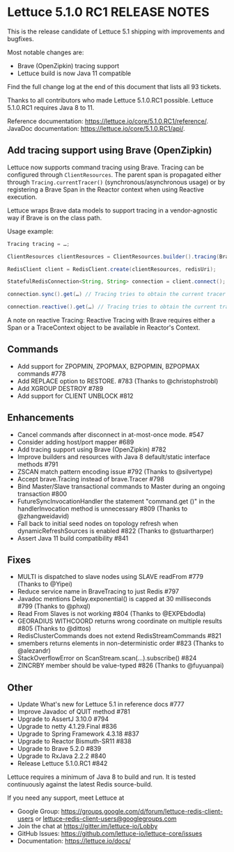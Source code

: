 Lettuce 5.1.0 RC1 RELEASE NOTES
===========================

This is the release candidate of Lettuce 5.1 shipping with improvements and 
bugfixes.
 
Most notable changes are:

* Brave (OpenZipkin) tracing support
* Lettuce build is now Java 11 compatible

Find the full change log at the end of this document that lists all 93 tickets.

Thanks to all contributors who made Lettuce 5.1.0.RC1 possible.
Lettuce 5.1.0.RC1 requires Java 8 to 11.

Reference documentation: https://lettuce.io/core/5.1.0.RC1/reference/.
JavaDoc documentation: https://lettuce.io/core/5.1.0.RC1/api/.

Add tracing support using Brave (OpenZipkin)
--------------------------------------------

Lettuce now supports command tracing using Brave. 
Tracing can be configured through `ClientResources`. The parent span is propagated either 
through `Tracing.currentTracer()` (synchronous/asynchronous usage) or 
by registering a Brave Span in the Reactor context when using Reactive execution.

Lettuce wraps Brave data models to support tracing in a vendor-agnostic way if 
Brave is on the class path.

Usage example:

```java
Tracing tracing = …;

ClientResources clientResources = ClientResources.builder().tracing(BraveTracing.create(tracing)).build();

RedisClient client = RedisClient.create(clientResources, redisUri);

StatefulRedisConnection<String, String> connection = client.connect();

connection.sync().get(…) // Tracing tries to obtain the current tracer from Tracing.currentTracer()

connection.reactive().get(…) // Tracing tries to obtain the current tracer from Reactor's Context
```

A note on reactive Tracing: Reactive Tracing with Brave requires either a Span or a 
TraceContext object to be available in Reactor's Context.

Commands
--------
* Add support for ZPOPMIN, ZPOPMAX, BZPOPMIN, BZPOPMAX commands #778
* Add REPLACE option to RESTORE. #783 (Thanks to @christophstrobl)
* Add XGROUP DESTROY #789
* Add support for CLIENT UNBLOCK #812

Enhancements
------------
* Cancel commands after disconnect in at-most-once mode. #547
* Consider adding host/port mapper #689
* Add tracing support using Brave (OpenZipkin) #782
* Improve builders and resources with Java 8 default/static interface methods #791
* ZSCAN match pattern encoding issue #792 (Thanks to @silvertype)
* Accept brave.Tracing instead of brave.Tracer #798
* Bind Master/Slave transactional commands to Master during an ongoing transaction #800
* FutureSyncInvocationHandler the statement "command.get ()" in the handlerInvocation method is unnecessary #809 (Thanks to @zhangweidavid)
* Fall back to initial seed nodes on topology refresh when dynamicRefreshSources is enabled #822 (Thanks to @stuartharper)
* Assert Java 11 build compatibility #841

Fixes
-----
* MULTI is dispatched to slave nodes using SLAVE readFrom #779 (Thanks to @Yipei)
* Reduce service name in BraveTracing to just Redis #797
* Javadoc mentions Delay.exponential() is capped at 30 milliseconds #799 (Thanks to @phxql)
* Read From Slaves is not working #804 (Thanks to @EXPEbdodla)
* GEORADIUS WITHCOORD returns wrong coordinate on multiple results #805 (Thanks to @dittos)
* RedisClusterCommands does not extend RedisStreamCommands #821
* smembers returns elements in non-deterministic order #823 (Thanks to @alezandr)
* StackOverflowError on ScanStream.scan(…).subscribe() #824
* ZINCRBY member should be value-typed #826 (Thanks to @fuyuanpai)

Other
-----
* Update What's new for Lettuce 5.1 in reference docs #777
* Improve Javadoc of QUIT method #781
* Upgrade to AssertJ 3.10.0 #794
* Upgrade to netty 4.1.29.Final #836
* Upgrade to Spring Framework 4.3.18 #837
* Upgrade to Reactor Bismuth-SR11 #838
* Upgrade to Brave 5.2.0 #839
* Upgrade to RxJava 2.2.2 #840
* Release Lettuce 5.1.0.RC1 #842

Lettuce requires a minimum of Java 8 to build and run. It is tested continuously
against the latest Redis source-build.

If you need any support, meet Lettuce at

* Google Group: https://groups.google.com/d/forum/lettuce-redis-client-users
or lettuce-redis-client-users@googlegroups.com
* Join the chat at https://gitter.im/lettuce-io/Lobby
* GitHub Issues: https://github.com/lettuce-io/lettuce-core/issues
* Documentation: https://lettuce.io/docs/
